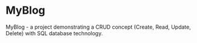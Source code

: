 # MyBlog
MyBlog - a project demonstrating a CRUD concept (Create, Read, Update, Delete) with SQL database technology. 
